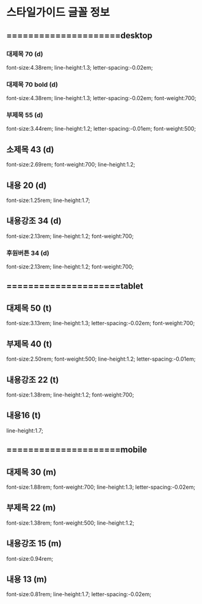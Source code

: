 # 스타일가이드 글꼴 정보
## =====================desktop
### 대제목 70 (d)
font-size:4.38rem; line-height:1.3; letter-spacing:-0.02em;
### 대제목 70 bold (d)
font-size:4.38rem; line-height:1.3; letter-spacing:-0.02em; font-weight:700;
### 부제목 55 (d)
font-size:3.44rem; line-height:1.2; letter-spacing:-0.01em; font-weight:500;
## 소제목 43 (d)
font-size:2.69rem; font-weight:700; line-height:1.2;
## 내용 20 (d)
font-size:1.25rem; line-height:1.7;
## 내용강조 34 (d)
font-size:2.13rem; line-height:1.2; font-weight:700; 
### 후원버튼 34 (d)
font-size:2.13rem; line-height:1.2; font-weight:700;
## =====================tablet
## 대제목 50 (t)
font-size:3.13rem; line-height:1.3; letter-spacing:-0.02em; font-weight:700;
## 부제목 40 (t)
font-size:2.50rem; font-weight:500; line-height:1.2; letter-spacing:-0.01em;
## 내용강조 22 (t)
font-size:1.38rem; line-height:1.2; font-weight:700; 
## 내용16 (t)
line-height:1.7;
## =====================mobile
## 대제목 30 (m)
font-size:1.88rem; font-weight:700; line-height:1.3; letter-spacing:-0.02em;
## 부제목 22 (m)
font-size:1.38rem; font-weight:500; line-height:1.2;
## 내용강조 15 (m)
font-size:0.94rem;
## 내용 13 (m)
font-size:0.81rem; line-height:1.7; letter-spacing:-0.02em;

